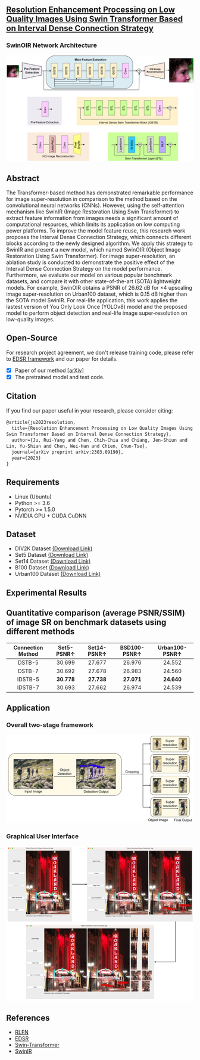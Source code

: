 ## [Resolution Enhancement Processing on Low Quality Images Using Swin Transformer Based on Interval Dense Connection Strategy](https://arxiv.org/abs/2303.09190)
### SwinOIR Network Architecture
<p align="center">
  <img src="img/figure_swinoir.jpg" width="640" title="swinoir">
</p>

## Abstract
The Transformer-based method has demonstrated remarkable performance for image super-resolution in comparison to the method based on the convolutional neural networks (CNNs). However, using the self-attention mechanism like SwinIR (Image Restoration Using Swin Transformer) to extract feature information from images needs a significant amount of computational resources, which limits its application on low computing power platforms. To improve the model feature reuse, this research work proposes the Interval Dense Connection Strategy, which connects different blocks according to the newly designed algorithm. We apply this strategy to SwinIR and present a new model, which named SwinOIR (Object Image Restoration Using Swin Transformer). For image super-resolution, an ablation study is conducted to demonstrate the positive effect of the Interval Dense Connection Strategy on the model performance. Furthermore, we evaluate our model on various popular benchmark datasets, and compare it with other state-of-the-art (SOTA) lightweight models. For example, SwinOIR obtains a PSNR of 26.62 dB for ×4 upscaling image super-resolution on Urban100 dataset, which is 0.15 dB higher than the SOTA model SwinIR. For real-life application, this work applies the lastest version of You Only Look Once (YOLOv8) model and the proposed model to perform object detection and real-life image super-resolution on low-quality images.


## Open-Source
For research project agreement, we don't release training code, please refer to [EDSR framework](https://github.com/sanghyun-son/EDSR-PyTorch) and our paper for details.
- [x] Paper of our method [[arXiv]](https://arxiv.org/abs/2303.09190)
- [x] The pretrained model and test code.

## Citation
If you find our paper useful in your research, please consider citing:

    @article{ju2023resolution,
      title={Resolution Enhancement Processing on Low Quality Images Using Swin Transformer Based on Interval Dense Connection Strategy},
      author={Ju, Rui-Yang and Chen, Chih-Chia and Chiang, Jen-Shiun and Lin, Yu-Shian and Chen, Wei-Han and Chien, Chun-Tse},
      journal={arXiv preprint arXiv:2303.09190},
      year={2023}
    }
  
## Requirements
* Linux (Ubuntu)
* Python >= 3.6
* Pytorch >= 1.5.0
* NVIDIA GPU + CUDA CuDNN

## Dataset
* DIV2K Dataset [(Download Link)](https://data.vision.ee.ethz.ch/cvl/DIV2K/)
* Set5 Dataset [(Download Link)](http://people.rennes.inria.fr/Aline.Roumy/results/SR_BMVC12.html)
* Set14 Dataset [(Download Link)](https://sites.google.com/site/romanzeyde/research-interests)
* B100 Dataset [(Download Link)](https://www2.eecs.berkeley.edu/Research/Projects/CS/vision/bsds/)
* Urban100 Dataset [(Download Link)](https://www.kaggle.com/datasets/harshraone/urban100)

## Experimental Results
## Quantitative comparison (average PSNR/SSIM) of image SR on benchmark datasets using different methods
| Connection Method | Set5-PSNR↑ | Set14-PSNR↑ | BSD100-PSNR↑ | Urban100-PSNR↑ |
| :---: | :---: | :---: | :---: | :---: |
| DSTB-5 | 30.699 | 27.677 | 26.976 | 24.552 |
| DSTB-7 | 30.692 | 27.678 | 26.983 | 24.560 |
| IDSTB-5 | **30.778** | **27.738** | **27.071** | **24.640** |
| IDSTB-7 | 30.693 | 27.662  | 26.974 | 24.539 |

## Application
### Overall two-stage framework
<p align="center">
  <img src="img/figure_stage.jpg" width="640" title="stage">
</p>

### Graphical User Interface 
<p align="center">
  <img src="img/figure_app.jpg" width="640" title="app">
</p>

## References
* [RLFN](https://github.com/bytedance/RLFN)
* [EDSR](https://github.com/sanghyun-son/EDSR-PyTorch)
* [Swin-Transformer](https://github.com/microsoft/Swin-Transformer)
* [SwinIR](https://github.com/JingyunLiang/SwinIR)

